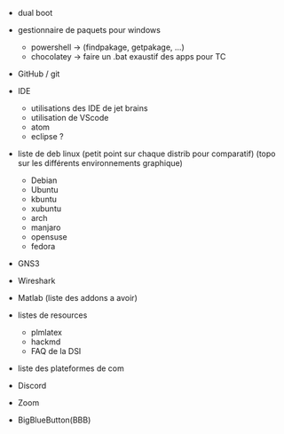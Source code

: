 - dual boot
- gestionnaire de paquets pour windows
  - powershell -> (findpakage, getpakage, ...)
  - chocolatey -> faire un .bat exaustif des apps pour TC
- GitHub / git
- IDE
  - utilisations des IDE de jet brains
  - utilisation de VScode
  - atom
  - eclipse ?
- liste de deb linux (petit point sur chaque distrib pour comparatif) (topo sur les différents environnements graphique)
  - Debian
  - Ubuntu
  - kbuntu
  - xubuntu
  - arch
  - manjaro
  - opensuse
  - fedora
- GNS3
- Wireshark
- Matlab (liste des addons a avoir)
- listes de resources 
  - plmlatex
  - hackmd
  - FAQ de la DSI
  
 - liste des plateformes de com
  - Discord
  - Zoom
  - BigBlueButton(BBB)
